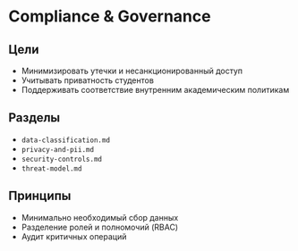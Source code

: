 # Compliance & Governance

## Цели
- Минимизировать утечки и несанкционированный доступ
- Учитывать приватность студентов
- Поддерживать соответствие внутренним академическим политикам

## Разделы
- `data-classification.md`
- `privacy-and-pii.md`
- `security-controls.md`
- `threat-model.md`

## Принципы
- Минимально необходимый сбор данных
- Разделение ролей и полномочий (RBAC)
- Аудит критичных операций
